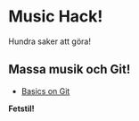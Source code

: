 # Music Hack!

Hundra saker att göra!

## Massa musik och Git!

* [Basics on Git](http://git-scm.com/book/en/Git-Basics)

**Fetstil!**




